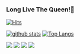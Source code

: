 ### Long Live The Queen!👋
[![Hits](https://hits.seeyoufarm.com/api/count/incr/badge.svg?url=https%3A%2F%2Fgithub.com%2FZa-gara)](https://hits.seeyoufarm.com)
<!--
**shinplest/shinplest** is a ✨ _special_ ✨ repository because its `README.md` (this file) appears on your GitHub profile.

Here are some ideas to get you started:

- 🔭 I’m currently working on ...
- 🌱 I’m currently learning ...
- 👯 I’m looking to collaborate on ...
- 🤔 I’m looking for help with ...
- 💬 Ask me about ...
- 📫 How to reach me: ...
- 😄 Pronouns: ...
- ⚡ Fun fact: ...
-->

[![github stats](https://github-readme-stats.vercel.app/api?username=Za-gara&show_icons=true&hide_border=true)](https://github.com/Za-gara)
[![Top Langs](https://github-readme-stats.vercel.app/api/top-langs/?username=Za-gara&layout=compact)](https://github.com/Za-gara)

<a href="" target="_blank"><img src="https://img.shields.io/badge/Csharp-3DDC84?style=flat-square&logo=Csharp&logoColor=white"/></a>
<a href="" target="_blank"><img src="https://img.shields.io/badge/Unity-007396?style=flat-square&logo=Unity&logoColor=white"/></a>
<a href="" target="_blank"><img src="https://img.shields.io/badge/Elixir-0095D5?style=flat-square&logo=Elixir&logoColor=white"/></a>
<a href="" target="_blank"><img src="https://img.shields.io/badge/C++-3776AB?style=flat-square&logo=C++&logoColor=white"/></a>
